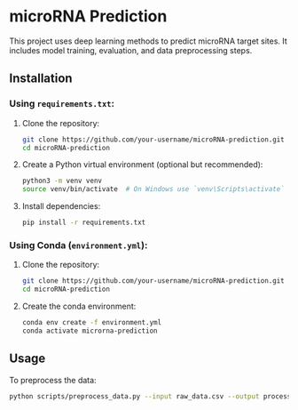 # microRNA Prediction

This project uses deep learning methods to predict microRNA target sites. It includes model training, evaluation, and data preprocessing steps.

## Installation

### Using `requirements.txt`:

1. Clone the repository:
    ```bash
    git clone https://github.com/your-username/microRNA-prediction.git
    cd microRNA-prediction
    ```

2. Create a Python virtual environment (optional but recommended):
    ```bash
    python3 -m venv venv
    source venv/bin/activate  # On Windows use `venv\Scripts\activate`
    ```

3. Install dependencies:
    ```bash
    pip install -r requirements.txt
    ```

### Using Conda (`environment.yml`):

1. Clone the repository:
    ```bash
    git clone https://github.com/your-username/microRNA-prediction.git
    cd microRNA-prediction
    ```

2. Create the conda environment:
    ```bash
    conda env create -f environment.yml
    conda activate microrna-prediction
    ```

## Usage

To preprocess the data:

```bash
python scripts/preprocess_data.py --input raw_data.csv --output processed_data.csv


